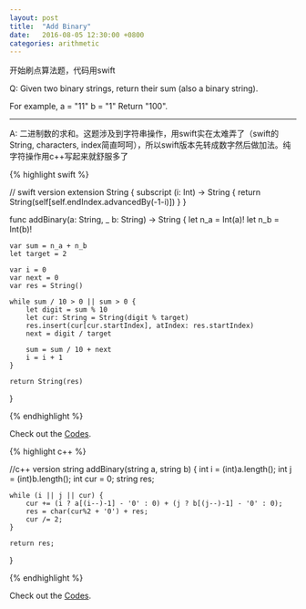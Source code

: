 ```yaml
---
layout: post
title:  "Add Binary"
date:   2016-08-05 12:30:00 +0800
categories: arithmetic
---
```

开始刷点算法题，代码用swift

Q:
Given two binary strings, return their sum (also a binary string).

For example,
a = "11"
b = "1"
Return "100".

----------

A:
二进制数的求和。这题涉及到字符串操作，用swift实在太难弄了（swift的String, characters, index简直呵呵），所以swift版本先转成数字然后做加法。纯字符操作用c++写起来就舒服多了

{% highlight swift %}

// swift version
extension String {
    subscript (i: Int) -> String {
        return String(self[self.endIndex.advancedBy(-1-i)])
    }
}

func addBinary(a: String, _ b: String) -> String {
    let n_a = Int(a)!
    let n_b = Int(b)!
    
    var sum = n_a + n_b
    let target = 2
    
    var i = 0
    var next = 0
    var res = String()
    
    while sum / 10 > 0 || sum > 0 {
        let digit = sum % 10
        let cur: String = String(digit % target)
        res.insert(cur[cur.startIndex], atIndex: res.startIndex)
        next = digit / target
        
        sum = sum / 10 + next
        i = i + 1
    }
    
    return String(res)
}

{% endhighlight %}

Check out the [Codes][codes].

[codes]: https://github.com/JingWZ/ArithmeticSorting/tree/master/AddBinary.playground

{% highlight c++ %}

//c++ version
string addBinary(string a, string b) {
    int i = (int)a.length();
    int j = (int)b.length();
    int cur = 0;
    string res;
    
    while (i || j || cur) {
        cur += (i ? a[(i--)-1] - '0' : 0) + (j ? b[(j--)-1] - '0' : 0);
        res = char(cur%2 + '0') + res;
        cur /= 2;
    }
    
    return res;
}

{% endhighlight %}

Check out the [Codes][codes1].

[codes1]: https://github.com/JingWZ/ArithmeticSorting/tree/master/AddBinaryCPP